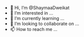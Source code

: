 - 👋 Hi, I’m @ShaymaaDweikat
- 👀 I’m interested in ...
- 🌱 I’m currently learning ...
- 💞️ I’m looking to collaborate on ...
- 📫 How to reach me ...

<!---
ShaymaaDweikat/ShaymaaDweikat is a ✨ special ✨ repository because its `README.md` (this file) appears on your GitHub profile.
You can click the Preview link to take a look at your changes.
--->

